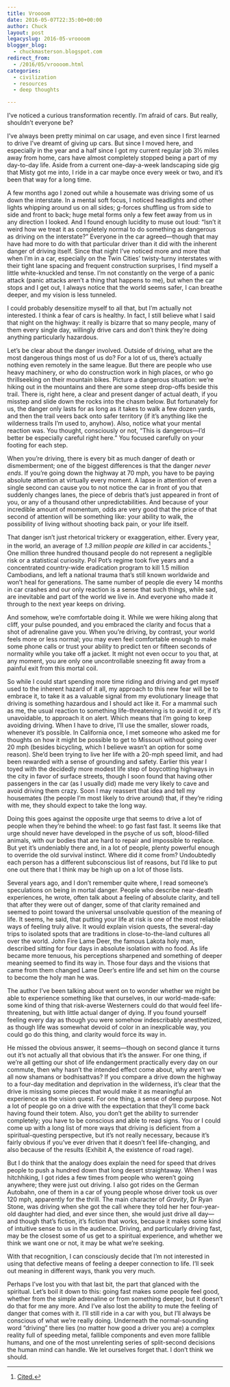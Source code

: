 ```yaml
---
title: Vroooom
date: 2016-05-07T22:35:00+00:00
author: Chuck
layout: post
legacyslug: 2016-05-vroooom
blogger_blog:
  - chuckmasterson.blogspot.com
redirect_from:
  - /2016/05/vroooom.html
categories:
  - civilization
  - resources
  - deep thoughts

---
```


I’ve noticed a curious transformation recently. I’m afraid of cars. But really,
shouldn’t everyone be?

I’ve always been pretty minimal on car usage, and even since I first learned to
drive I’ve dreamt of giving up cars. But since I moved here, and especially in
the year and a half since I got my current regular job 3½ miles away from home,
cars have almost completely stopped being a part of my day-to-day life. Aside
from a current one-day-a-week landscaping side gig that Misty got me into, I
ride in a car maybe once every week or two, and it’s been that way for a long
time.

A few months ago I zoned out while a housemate was driving some of us down the
interstate. In a mental soft focus, I noticed headlights and other lights
whipping around us on all sides; g-forces shuffling us from side to side and
front to back; huge metal forms only a few feet away from us in any direction I
looked. And I found enough lucidity to muse out loud: “Isn’t it weird how we
treat it as completely normal to do something as dangerous as driving on the
interstate?” Everyone in the car agreed—though that may have had more to do
with that particular driver than it did with the inherent danger of driving
itself. Since that night I’ve noticed more and more that when I’m in a car,
especially on the Twin Cities’ twisty-turny interstates with their tight lane
spacing and frequent construction surprises, I find myself a little
white-knuckled and tense. I’m not constantly on the verge of a panic attack
(panic attacks aren’t a thing that happens to me), but when the car stops and I
get out, I always notice that the world seems safer, I can breathe deeper, and
my vision is less tunneled.

I could probably desensitize myself to all that, but I’m actually not
interested. I think a fear of cars is healthy. In fact, I still believe what I
said that night on the highway: it really is bizarre that so many people, many
of them every single day, willingly drive cars and don’t think they’re doing
anything particularly hazardous.

Let’s be clear about the danger involved. Outside of driving, what are the most
dangerous things most of us do? For a lot of us, there’s actually nothing even
remotely in the same league. But there are people who use heavy machinery, or
who do construction work in high places, or who go thrillseeking on their
mountain bikes. Picture a dangerous situation: we’re hiking out in the
mountains and there are some steep drop-offs beside this trail. There is, right
here, a clear and present danger of actual death, if you misstep and slide down
the rocks into the chasm below. But fortunately for us, the danger only lasts
for as long as it takes to walk a few dozen yards, and then the trail veers
back onto safer territory (if it’s anything like the wilderness trails I’m used
to, anyhow). Also, notice what your mental reaction was. You thought,
consciously or not, “This is dangerous—I’d better be especially careful right
here.” You focused carefully on your footing for each step.

When you’re driving, there is every bit as much danger of death or
dismemberment; one of the biggest differences is that the danger *never ends*.
If you’re going down the highway at 70 mph, you have to be paying absolute
attention at virtually every moment. A lapse in attention of even a single
second can cause you to not notice the car in front of you that suddenly
changes lanes, the piece of debris that’s just appeared in front of you, or any
of a thousand other unpredictabilities. And because of your incredible amount
of momentum, odds are very good that the price of that second of attention will
be something like: your ability to walk, the possibility of living without
shooting back pain, or your life itself.

That danger isn’t just rhetorical trickery or exaggeration, either. Every year,
in the world, an average of *1.3 million people *are* killed* in car
accidents.[^1] One million three hundred thousand people do not represent a
negligible risk or a statistical curiosity. Pol Pot’s regime took five years
and a concentrated country-wide eradication program to kill 1.5 million
Cambodians, and left a national trauma that’s still known worldwide and won’t
heal for generations. The same number of people die every 14 months in car
crashes and our only reaction is a sense that such things, while sad, are
inevitable and part of the world we live in. And everyone who made it through
to the next year keeps on driving.

And somehow, we’re comfortable doing it. While we were hiking along that cliff,
your pulse pounded, and you embraced the clarity and focus that a shot of
adrenaline gave you. When you’re driving, by contrast, your world feels more or
less normal; you may even feel comfortable enough to make some phone calls or
trust your ability to predict ten or fifteen seconds of normality while you
take off a jacket. It might not even occur to you that, at any moment, you are
only one uncontrollable sneezing fit away from a painful exit from this mortal
coil.

So while I could start spending more time riding and driving and get myself
used to the inherent hazard of it all, my approach to this new fear will be to
embrace it, to take it as a valuable signal from my evolutionary lineage that
driving is something hazardous and I should act like it. For a mammal such as
me, the usual reaction to something life-threatening is to avoid it or, if it’s
unavoidable, to approach it on alert. Which means that I’m going to keep
avoiding driving. When I have to drive, I’ll use the smaller, slower roads,
whenever it’s possible. In California once, I met someone who asked me for
thoughts on how it might be possible to get to Missouri without going over 20
mph (besides bicycling, which I believe wasn’t an option for some reason).
She’d been trying to live her life with a 20-mph speed limit, and had been
rewarded with a sense of grounding and safety. Earlier this year I toyed with
the decidedly more modest life step of boycotting highways in  the city in
favor of surface streets, though I soon found that having other passengers in
the car (as I usually did) made me very likely to cave and avoid driving them
crazy. Soon I may reassert that idea and tell my housemates (the people I’m
most likely to drive around) that, if they’re riding with me, they should
expect to take the long way.

Doing this goes against the opposite urge that seems to drive a lot of people
when they’re behind the wheel: to go fast fast fast. It seems like that urge
should never have developed in the psyche of us soft, blood-filled animals,
with our bodies that are hard to repair and impossible to replace. But yet it’s
undeniably there and, in a lot of people, plenty powerful enough to override
the old survival instinct. Where did it come from? Undoubtedly each person has
a different subconscious list of reasons, but I’d like to put one out there
that I think may be high up on a lot of those lists.

Several years ago, and I don’t remember quite where, I read someone’s
speculations on being in mortal danger. People who describe near-death
experiences, he wrote, often talk about a feeling of absolute clarity, and tell
that after they were out of danger, some of that clarity remained and seemed to
point toward the universal unsolvable question of the meaning of life. It
seems, he said, that putting your life at risk is one of the most reliable ways
of feeling truly alive. It would explain vision quests, the several-day trips
to isolated spots that are traditions in close-to-the-land cultures all over
the world. John Fire Lame Deer, the famous Lakota holy man, described sitting
for four days in absolute isolation with no food. As life became more tenuous,
his perceptions sharpened and something of deeper meaning seemed to find its
way in. Those four days and the visions that came from them changed Lame Deer’s
entire life and set him on the course to become the holy man he was.

The author I’ve been talking about went on to wonder whether we might be able
to experience something like that ourselves, in our world-made-safe: some kind
of thing that risk-averse Westerners could do that would feel life-threatening,
but with little actual danger of dying. If you found yourself feeling every day
as though you were somehow indescribably anesthetized, as though life was
somewhat devoid of color in an inexplicable way, you could go do this thing,
and clarity would force its way in.

He missed the obvious answer, it seems—though on second glance it turns out
it’s not actually all that obvious that it’s the answer. For one thing, if
we’re all getting our shot of life endangerment practically every day on our
commute, then why hasn’t the intended effect come about, why aren’t we all now
shamans or bodhisattvas? If you compare a drive down the highway to a four-day
meditation and deprivation in the wilderness, it’s clear that the drive is
missing some pieces that would make it as meaningful an experience as the
vision quest. For one thing, a sense of deep purpose. Not a lot of people go on
a drive with the expectation that they’ll come back having found their totem.
Also, you don’t get the ability to surrender completely; you have to be
conscious and able to read signs. You or I could come up with a long list of
more ways that driving is deficient from a spiritual-questing perspective, but
it’s not really necessary, because it’s fairly obvious if you’ve ever driven
that it doesn’t feel life-changing, and also because of the results (Exhibit A,
the existence of road rage).

But I do think that the analogy does explain the need for speed that drives
people to push a hundred down that long desert straightaway. When I was
hitchhiking, I got rides a few times from people who weren’t going anywhere;
they were just out driving. I also got rides on the German Autobahn, one of
them in a car of young people whose driver took us over 120 mph, apparently for
the thrill. The main character of *Gravity*, Dr Ryan Stone, was driving when
she got the call where they told her her four-year-old daughter had died, and
ever since then, she would just drive all day—and though that’s fiction, it’s
fiction that works, because it makes some kind of intuitive sense to us in the
audience. Driving, and particularly driving fast, may be the closest some of us
get to a spiritual experience, and whether we think we want one or not, it may
be what we’re seeking.

With that recognition, I can consciously decide that I’m not interested in
using that defective means of feeling a deeper connection to life. I’ll seek
out meaning in different ways, thank you very much.

Perhaps I’ve lost you with that last bit, the part that glanced with the
spiritual. Let’s boil it down to this: going fast makes some people feel good,
whether from the simple adrenaline or from something deeper, but it doesn’t do
that for me any more. And I’ve also lost the ability to mute the feeling of
danger that comes with it. I’ll still ride in a car with you, but I’ll always
be conscious of what we’re really doing. Underneath the normal-sounding word
“driving” there lies (no matter how good a driver you are) a complex reality
full of speeding metal, fallible components and even more fallible humans, and
one of the most unrelenting series of split-second decisions the human mind can
handle. We let ourselves forget that. I don’t think we should.

[^1]: [Cited.](http://asirt.org/initiatives/informing-road-users/road-safety-facts/road-crash-statistics)
